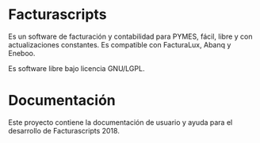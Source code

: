 # Facturascripts

Es un software de facturación y contabilidad para PYMES, fácil, libre
y con actualizaciones constantes. Es compatible con FacturaLux, Abanq y Eneboo.

Es software libre bajo licencia GNU/LGPL.

# Documentación

Este proyecto contiene la documentación de usuario y ayuda para el desarrollo de Facturascripts 2018.
